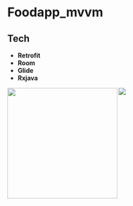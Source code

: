 # Foodapp_mvvm

## Tech

* **Retrofit**
* **Room**
* **Glide**
* **Rxjava**
<img align = "left" src = "https://user-images.githubusercontent.com/63505261/115555322-0a92b100-a2b8-11eb-8322-c0de4892bfd1.png" width = "250"/>
<img align = "left" src = "https://user-images.githubusercontent.com/63505261/115555377-1a11fa00-a2b8-11eb-8710-870e16af7426.png"/>

